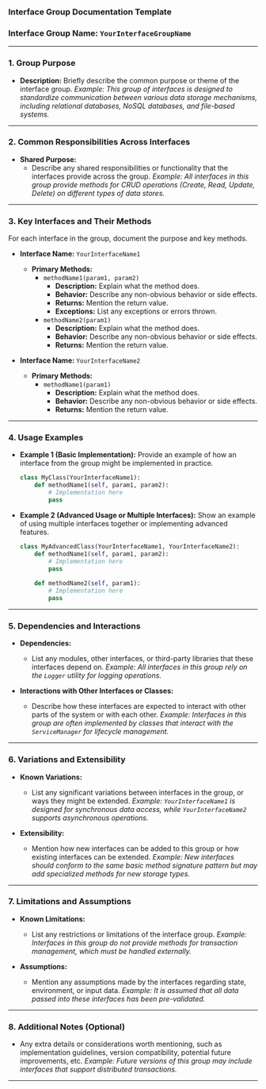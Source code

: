 ### **Interface Group Documentation Template**

### **Interface Group Name:** `YourInterfaceGroupName`

---

### **1. Group Purpose**
- **Description:**
  Briefly describe the common purpose or theme of the interface group.
  _Example: This group of interfaces is designed to standardize communication between various data storage mechanisms, including relational databases, NoSQL databases, and file-based systems._

---

### **2. Common Responsibilities Across Interfaces**
- **Shared Purpose:**
  - Describe any shared responsibilities or functionality that the interfaces provide across the group.
  _Example: All interfaces in this group provide methods for CRUD operations (Create, Read, Update, Delete) on different types of data stores._

---

### **3. Key Interfaces and Their Methods**
For each interface in the group, document the purpose and key methods.

- **Interface Name:** `YourInterfaceName1`
  - **Primary Methods:**
    - `methodName1(param1, param2)`
      - **Description:** Explain what the method does.
      - **Behavior:** Describe any non-obvious behavior or side effects.
      - **Returns:** Mention the return value.
      - **Exceptions:** List any exceptions or errors thrown.
    - `methodName2(param1)`
      - **Description:** Explain what the method does.
      - **Behavior:** Describe any non-obvious behavior or side effects.
      - **Returns:** Mention the return value.

- **Interface Name:** `YourInterfaceName2`
  - **Primary Methods:**
    - `methodName1(param1)`
      - **Description:** Explain what the method does.
      - **Behavior:** Describe any non-obvious behavior or side effects.
      - **Returns:** Mention the return value.

---

### **4. Usage Examples**
- **Example 1 (Basic Implementation):**
  Provide an example of how an interface from the group might be implemented in practice.

    ```python
    class MyClass(YourInterfaceName1):
        def methodName1(self, param1, param2):
            # Implementation here
            pass
    ```

- **Example 2 (Advanced Usage or Multiple Interfaces):**
  Show an example of using multiple interfaces together or implementing advanced features.

    ```python
    class MyAdvancedClass(YourInterfaceName1, YourInterfaceName2):
        def methodName1(self, param1, param2):
            # Implementation here
            pass
          
        def methodName2(self, param1):
            # Implementation here
            pass
    ```

---

### **5. Dependencies and Interactions**
- **Dependencies:**
  - List any modules, other interfaces, or third-party libraries that these interfaces depend on.
    _Example: All interfaces in this group rely on the `Logger` utility for logging operations._

- **Interactions with Other Interfaces or Classes:**
  - Describe how these interfaces are expected to interact with other parts of the system or with each other.
    _Example: Interfaces in this group are often implemented by classes that interact with the `ServiceManager` for lifecycle management._

---

### **6. Variations and Extensibility**
- **Known Variations:**
  - List any significant variations between interfaces in the group, or ways they might be extended.
    _Example: `YourInterfaceName1` is designed for synchronous data access, while `YourInterfaceName2` supports asynchronous operations._

- **Extensibility:**
  - Mention how new interfaces can be added to this group or how existing interfaces can be extended.
    _Example: New interfaces should conform to the same basic method signature pattern but may add specialized methods for new storage types._

---

### **7. Limitations and Assumptions**
- **Known Limitations:**
  - List any restrictions or limitations of the interface group.
    _Example: Interfaces in this group do not provide methods for transaction management, which must be handled externally._

- **Assumptions:**
  - Mention any assumptions made by the interfaces regarding state, environment, or input data.
    _Example: It is assumed that all data passed into these interfaces has been pre-validated._

---

### **8. Additional Notes (Optional)**
- Any extra details or considerations worth mentioning, such as implementation guidelines, version compatibility, potential future improvements, etc.
  _Example: Future versions of this group may include interfaces that support distributed transactions._

---